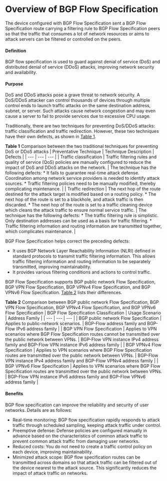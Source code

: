 Overview of BGP Flow Specification
==================================

The device configured with BGP Flow Specification sent
a BGP Flow Specification route carrying a filtering rule to BGP Flow
Specification peers so that the traffic that consumes a lot of network
resources or aims to attack servers can be filtered or controlled
on the peers.

#### Definition

BGP flow specification is used to guard against denial of service (DoS) and distributed denial of service (DDoS) attacks, improving network security and availability.


#### Purpose

DoS and DDoS attacks pose a grave threat to network security. A DoS/DDoS attacker can control thousands of devices through multiple control ends to launch traffic attacks on the same destination address, subnet, or server. Such attacks cause network congestion and may even cause a server to fail to provide services due to excessive CPU usage.

Traditionally, there are two techniques for preventing DoS/DDoS attacks: traffic classification and traffic redirection. However, these two techniques have their own defects, as shown in [Table 1](#EN-US_CONCEPT_0172372311__en-us_concept_0172357159_tab_dc_vrp_flow_spec_feature_000201).

**Table 1** Comparison between the two traditional techniques for preventing DoS or DDoS attacks
| Preventative Technique | Technique Description | Defects |
| --- | --- | --- |
| Traffic classification | Traffic filtering rules and quality of service (QoS) policies are manually configured to reduce the impact of DoS and DDoS attacks on the network. | The technique has the following defects:  * It fails to guarantee real-time attack defense. Coordination among network service providers is needed to identify attack sources. * Traffic filtering policies need to be manually modified, thereby complicating maintenance. |
| Traffic redirection | The next hop of the route destined for the attack target is modified based on a routing policy.  * The next hop of the route is set to a blackhole, and attack traffic is then discarded. * The next hop of the route is set to a traffic cleaning device which cleans the attack traffic to ensure normal service traffic. | The technique has the following defects:  * The traffic filtering rule is simplistic. Only destination addresses can be used as a basis for traffic filtering. * Traffic filtering information and routing information are transmitted together, which complicates maintenance. |


BGP Flow Specification helps correct the preceding defects:

* It uses BGP Network Layer Reachability Information (NLRI) defined in standard protocols to transmit traffic filtering information. This allows traffic filtering information and routing information to be separately transmitted, improving maintainability.
* It provides various filtering conditions and actions to control traffic.

BGP Flow Specification supports BGP public network Flow Specification, BGP VPN Flow Specification, BGP VPNv4 Flow Specification, and BGP VPNv6 Flow Specification. [Table 2](#EN-US_CONCEPT_0172372311__en-us_concept_0172357159_tab_dc_vrp_flow_spec_feature_000202) lists their differences.

**Table 2** Comparison between BGP public network Flow Specification, BGP VPN Flow Specification, BGP VPNv4 Flow Specification, and BGP VPNv6 Flow Specification
| BGP Flow Specification Classification | Usage Scenario | Address Family |
| --- | --- | --- |
| BGP public network Flow Specification | Applies to public-network scenarios. | BGP-Flow address family and BGP-Flow IPv6 address family |
| BGP VPN Flow Specification | Applies to VPN scenarios where BGP Flow Specification routes cannot be transmitted over the public network between VPNs. | BGP-Flow VPN instance IPv4 address family and BGP-Flow VPN instance IPv6 address family |
| BGP VPNv4 Flow Specification | Applies to VPN scenarios where BGP Flow Specification routes are transmitted over the public network between VPNs. | BGP-Flow VPN instance IPv4 address family and BGP-Flow VPNv4 address family |
| BGP VPNv6 Flow Specification | Applies to VPN scenarios where BGP Flow Specification routes are transmitted over the public network between VPNs. | BGP-Flow VPN instance IPv6 address family and BGP-Flow VPNv6 address family |




#### Benefits

BGP flow specification can improve the reliability and security of user networks. Details are as follows:

* Real-time monitoring: BGP flow specification rapidly responds to attack traffic through scheduled sampling, keeping attack traffic under control.
* Preemptive defense: Defense policies are configured manually in advance based on the characteristics of common attack traffic to prevent common attack traffic from damaging user networks.
* Reduced costs: You do not need to create a traffic control policy on each device, improving maintainability.
* Minimized attack scope: BGP flow specification routes can be transmitted across domains so that attack traffic can be filtered out of the device nearest to the attack source. This significantly reduces the impact of attack traffic on networks.